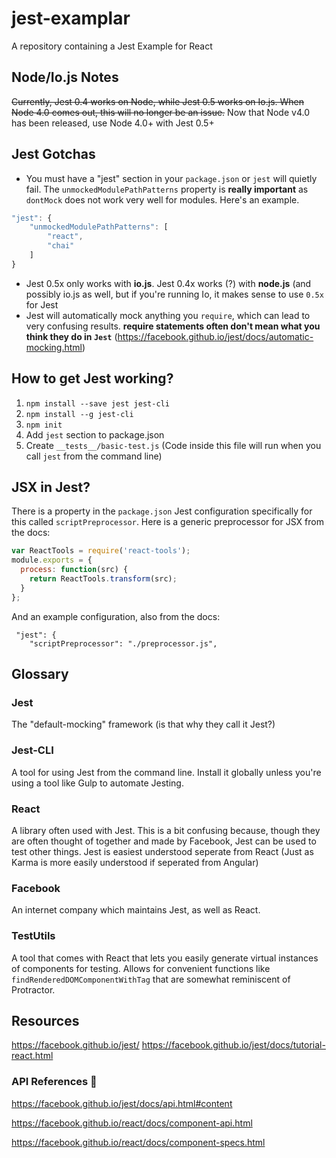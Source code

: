 # jest-examplar
A repository containing a Jest Example for React

## Node/Io.js Notes
~~Currently, Jest 0.4 works on Node, while Jest 0.5 works on Io.js. When Node 4.0 comes out, this will no longer be an issue.~~
Now that Node v4.0 has been released, use Node 4.0+ with Jest 0.5+

## Jest Gotchas
- You must have a "jest" section in your `package.json` or `jest` will quietly fail. The `unmockedModulePathPatterns` property is **really important** as `dontMock` does not work very well for modules. Here's an example.
```javascript
"jest": {
    "unmockedModulePathPatterns": [
        "react",
        "chai"
    ]
}
```

- Jest 0.5x only works with **io.js**. Jest 0.4x works (?) with **node.js** (and possibly io.js as well, but if you're running Io, it makes sense to use `0.5x` for Jest
- Jest will automatically mock anything you `require`, which can lead to very confusing results. **require statements often don't mean what you think they do in `Jest`** (https://facebook.github.io/jest/docs/automatic-mocking.html)


## How to get Jest working?
1. `npm install --save jest jest-cli`
2. `npm install --g jest-cli`
3. `npm init`
4. Add `jest` section to package.json
5. Create `__tests__/basic-test.js` (Code inside this file will run when you call `jest` from the command line)

## JSX in Jest?
There is a property in the `package.json` Jest configuration specifically for this called `scriptPreprocessor`. Here is a generic preprocessor for JSX from the docs:

```javascript
var ReactTools = require('react-tools');
module.exports = {
  process: function(src) {
    return ReactTools.transform(src);
  }
};
```

And an example configuration, also from the docs:
```
 "jest": {
    "scriptPreprocessor": "./preprocessor.js",
```

## Glossary
### Jest
The "default-mocking" framework (is that why they call it Jest?)

### Jest-CLI
A tool for using Jest from the command line. Install it globally unless you're using a tool like Gulp to automate Jesting.

### React
A library often used with Jest. This is a bit confusing because, though they are often thought of together and made by Facebook, Jest can be used to test other things. Jest is easiest understood seperate from React (Just as Karma is more easily understood if seperated from Angular)

### Facebook
An internet company which maintains Jest, as well as React.

### TestUtils
A tool that comes with React that lets you easily generate virtual instances of components for testing. Allows for convenient functions like `findRenderedDOMComponentWithTag` that are somewhat reminiscent of Protractor.

## Resources
https://facebook.github.io/jest/
https://facebook.github.io/jest/docs/tutorial-react.html

### API References :rocket:
https://facebook.github.io/jest/docs/api.html#content

https://facebook.github.io/react/docs/component-api.html

https://facebook.github.io/react/docs/component-specs.html

